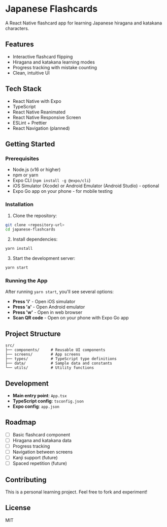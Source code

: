 # Japanese Flashcards

A React Native flashcard app for learning Japanese hiragana and katakana characters.

## Features

- Interactive flashcard flipping
- Hiragana and katakana learning modes
- Progress tracking with mistake counting
- Clean, intuitive UI

## Tech Stack

- React Native with Expo
- TypeScript
- React Native Reanimated
- React Native Responsive Screen
- ESLint + Prettier
- React Navigation (planned)

## Getting Started

### Prerequisites

- Node.js (v16 or higher)
- npm or yarn
- Expo CLI (`npm install -g @expo/cli`)
- iOS Simulator (Xcode) or Android Emulator (Android Studio) - optional
- Expo Go app on your phone - for mobile testing

### Installation

1. Clone the repository:

```bash
git clone <repository-url>
cd japanese-flashcards
```

2. Install dependencies:

```bash
yarn install
```

3. Start the development server:

```bash
yarn start
```

### Running the App

After running `yarn start`, you'll see several options:

- **Press 'i'** - Open iOS simulator
- **Press 'a'** - Open Android emulator
- **Press 'w'** - Open in web browser
- **Scan QR code** - Open on your phone with Expo Go app

## Project Structure

```
src/
├── components/     # Reusable UI components
├── screens/        # App screens
├── types/          # TypeScript type definitions
├── data/           # Sample data and constants
└── utils/          # Utility functions
```

## Development

- **Main entry point**: `App.tsx`
- **TypeScript config**: `tsconfig.json`
- **Expo config**: `app.json`

## Roadmap

- [ ] Basic flashcard component
- [ ] Hiragana and katakana data
- [ ] Progress tracking
- [ ] Navigation between screens
- [ ] Kanji support (future)
- [ ] Spaced repetition (future)

## Contributing

This is a personal learning project. Feel free to fork and experiment!

## License

MIT
